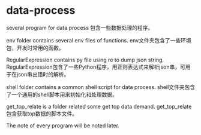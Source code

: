 # data-process
several program for data process
包含一些数据处理的程序。

env folder contains several env files of functions.
env文件夹包含了一些环境包，开发时常用的函数。

RegularExpression contains py file using re to dump json string.
RegularExpression包含了一些Python程序，用正则表达式来解析json串，可用于在json串出错时的解析。

shell folder contains a common shell script for data process.
shell文件夹包含了一个通用的shell脚本用来初始化和处理数据。

get_top_relate is a folder related some get top data demand.
get_top_relate包含获取top数据的脚本文件。

The note of every program will be noted later.
